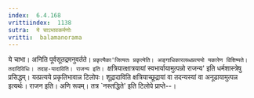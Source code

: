 ```yaml
---
index:  6.4.168
vrittiindex:  1138
sutra:  ये चाऽभावकर्मणोः
vritti:  balamanorama 
---
```


ये चाभा। अनिति पूर्वसूतद्रमनुवर्तते। `प्रकृत्यैका'जित्यतः प्रकृत्येति। अङ्गाधिकारलब्धप्रत्ययो यकारेण विशिष्यते। तदादिविधिः। तदाह-यादाविति। राजन्य इति। `क्षत्रियात्क्षात्रयायां स्वभार्यायामुत्पन्नो राजन्य' इति धर्मशास्त्रेषु प्रसिद्धम्। यत्प्रत्यये प्रकृतिभावान्न टिलोपः। शूद्रादाविति क्षत्रियाच्छूद्रायां वा तदन्यस्यां वा अनूढायामुत्पन्न इत्यर्थः। राजन इति। अणि रूपम्। तत्र `नस्तद्धिते' इति टिलोपे प्राप्ते--।

